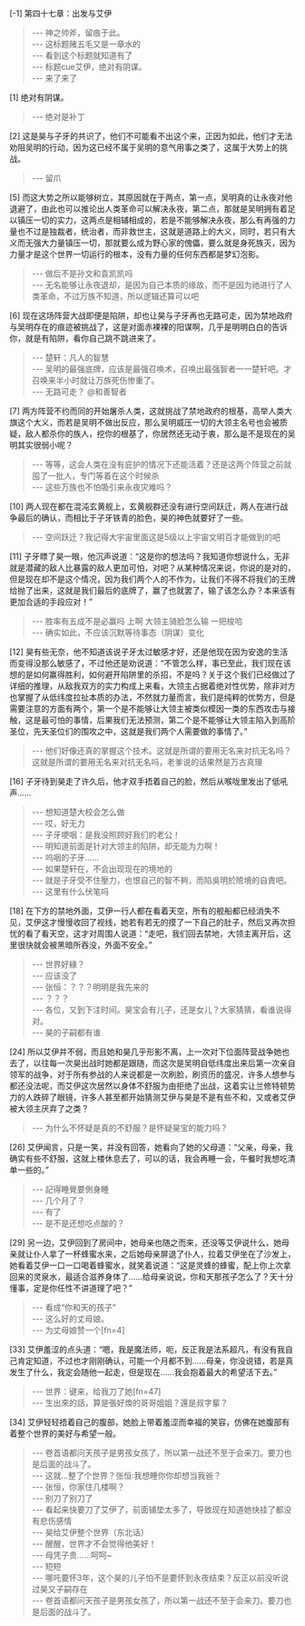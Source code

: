 
[-1] 第四十七章：出发与艾伊
>--- 神之帅斧，留痕于此。<br>
>--- 这标题赌五毛又是一章水的<br>
>--- 看到这个标题就知道有了<br>
>--- 标题cue艾伊，绝对有阴谋。<br>
>--- 来了来了<br>

[1] 绝对有阴谋。
>--- 绝对是补丁<br>

[2] 这是昊与子牙的共识了，他们不可能看不出这个来，正因为如此，他们才无法劝阻吴明的行动，因为这已经不属于吴明的意气用事之类了，这属于大势上的挑战。
>--- 留爪<br>

[5] 而这大势之所以能够树立，其原因就在于两点，第一点，吴明真的让永夜对他退避了，由此也可以推论出人类革命可以解决永夜，第二点，那就是吴明拥有着足以镇压一切的实力，这两点是相辅相成的，若是不能够解决永夜，那么有再强的力量也不过是独裁者，统治者，而非救世主，这就是道路上的大义，同时，若只有大义而无强大力量镇压一切，那就要么成为野心家的傀儡，要么就是身死族灭，因为力量才是这个世界一切运行的根本，没有力量的任何东西都是梦幻泡影。
>--- 做后不是孙文和袁凯凯吗<br>
>--- 无名能够让永夜退却，是因为自己本质的缘故，而不是因为祂进行了人类革命，不过万族不知道，所以逻辑还算可以吧<br>

[6] 现在这场阵营大战即便是陷阱，却也让昊与子牙再也无路可走，因为禁地政府与吴明存在的痕迹被挑战了，这是对面赤裸裸的阳谋啊，几乎是明明白白的告诉你，就是有陷阱，看你自己跳不跳进来了。
>--- 楚轩：凡人的智慧<br>
>--- 吴明的最强底牌，应该是最强召唤术，召唤出最强智者一一楚轩吧。才召唤来半小时就让万族死伤惨重了。<br>
>--- 无路可走？
@和善智者<br>

[7] 两方阵营不约而同的开始屠杀人类，这就挑战了禁地政府的根基，高举人类大旗这个大义，而若是吴明不做出反应，那么吴明威压一切的大领主名号也会被质疑，敌人都杀你的族人，挖你的根基了，你居然还无动于衷，那么是不是现在的吴明其实很弱小呢？
>--- 等等，这会人类在没有庇护的情况下还能活着？还是这两个阵营之前就囤了一批人，专门等着在这个时候杀<br>
>--- 这些万族也不怕吸引来永夜灾难吗？<br>

[10] 两人现在都在混沌玄黄舰上，玄黄舰群还没有进行空间跃迁，两人在进行战争最后的确认，而相比于子牙铁青的脸色，昊的神色就要好了一些。
>--- 空间跃迁？我记得大宇宙里面这是5级以上宇宙文明百才能做到的吧<br>

[11] 子牙瞟了昊一眼，他沉声说道：“这是你的想法吗？我知道你想说什么，无非就是潜藏的敌人比暴露的敌人更加可怕，对吧？从某种情况来说，你说的是对的，但是现在却不是这个情况，因为我们两个人的不作为，让我们不得不将我们的王牌给抛了出来，这就是我们最后的底牌了，赢了也就罢了，输了该怎么办？本来该有更加合适的手段应对！”
>--- 胜率有五成不是必赢吗 上啊 大领主骑脸怎么输 一把梭哈<br>
>--- 确实如此，不应该沉默等待事态（阴谋）变化<br>

[12] 昊有些无奈，他不知道该说子牙太过敏感才好，还是他现在因为安逸的生活而变得没那么敏感了，不过他还是劝说道：“不管怎么样，事已至此，我们现在该想的是如何赢得胜利，如何避开陷阱里的杀招，不是吗？关于这个我们已经做过了详细的推理，从敌我双方的实力构成上来看，大领主占据着绝对性优势，除非对方也掌握了从低纬度拉扯本质的办法，不然就力量而言，我们是纯粹的优势方，但是需要注意的方面有两个，第一个是不能够让大领主被类似模因一类的东西攻击与接触，这是最可怕的事情，后果我们无法预测，第二个是不能够让大领主陷入到高阶圣位，先天圣位们的围攻之中，这就是我们两个人需要做的事情了。”
>--- 他们好像还真的掌握这个技术。这就是所谓的要用无名来对抗无名吗？这就是所谓的要用无名来对抗无名吗，老爹说的话果然是万古真理<br>

[16] 子牙待到昊走了许久后，他才双手捂着自己的脸，然后从喉咙里发出了低吼声……
>--- 想知道楚大校会怎么做<br>
>--- 哎，好无力<br>
>--- 子牙哽咽：是我没照顾好我们的老公！<br>
>--- 明知道前面是针对大领主的陷阱，却无能为力啊！<br>
>--- 呜咽的子牙……<br>
>--- 如果楚轩在，不会出现现在的境地的<br>
>--- 就是子牙受不住壓力，也恨自己的智不夠，而陷吳明於險境的自責吧。<br>
>--- 这里有什么伏笔吗<br>

[18] 在下方的禁地外面，艾伊一行人都在看着天空，所有的舰船都已经消失不见，艾伊这才慢慢收回了视线，她若有若无的摸了一下自己的肚子，然后又再次担忧的看了看天空，这才对周围人说道：“走吧，我们回去禁地，大领主离开后，这里很快就会被黑暗所吞没，外面不安全。”
>--- 世界好綠？<br>
>--- 应该没了<br>
>--- 张恒：？？？明明是我先来的<br>
>--- ？？？<br>
>--- 各位，又到下注时间。昊宝会有儿子，还是女儿？大家猜猜，看谁说得对。<br>
>--- 昊的子嗣都有谁<br>

[24] 所以艾伊并不弱，而且她和昊几乎形影不离，上一次对下位面阵营战争她也去了，以往每一次昊出战时她都是跟随，而这次是吴明自低纬度出来后第一次亲自领军的战争，对于所有参战的人来说都是一次刷脸，刷资历的盛况，许多人想参与都还没法呢，而艾伊这次居然以身体不舒服为由拒绝了出战，这着实让兰修特顿势力的人跌碎了眼镜，许多人甚至都开始猜测艾伊与昊是不是有些不和，又或者艾伊被大领主厌弃了之类？
>--- 为什么不怀疑是真的不舒服？是怀疑昊宝的能力吗？<br>

[26] 艾伊闻言，只是一笑，并没有回答，她看向了她的父母道：“父亲，母亲，我确实有些不舒服，这就上楼休息去了，可以的话，我会再睡一会，午餐时我想吃清单一些的。”
>--- 記得睡覺要側身睡<br>
>--- 几个月了？<br>
>--- 有了<br>
>--- 是不是还想吃点酸的？<br>

[29] 另一边，艾伊回到了房间中，她母亲也随之而来，还没等艾伊说什么，她母亲就让仆人拿了一杯蜂蜜水来，之后她母亲屏退了仆人，拉着艾伊坐在了沙发上，她看着艾伊一口一口喝着蜂蜜水，就笑着说道：“这是灵蜂的蜂蜜，配上你上次拿回来的灵泉水，最适合滋养身体了……给母亲说说，你和天那孩子怎么了？天十分懂事，定是你任性不讲道理了吧？”
>--- 看成“你和天的孩子”<br>
>--- 这么好的丈母娘。<br>
>--- 为丈母娘赞一个[fn=4]<br>

[33] 艾伊羞涩的点头道：“嗯，我是魔法师，呃，反正我是法系超凡，有没有我自己肯定知道，不过也才刚刚确认，可能一个月都不到……母亲，你没说错，若是真发生了什么，我定会随他一起走，但是现在……我会抱着最大的希望活下去。”
>--- 世界：键来，给我刀了她[fn=47]<br>
>--- 生出來的話，算是張好煥的哥哥姐姐？還是叔字輩？<br>

[34] 艾伊轻轻捂着自己的腹部，她脸上带着羞涩而幸福的笑容，仿佛在她腹部有着整个世界的美好与希望一般。
>--- 卷首语都问天孩子是男孩女孩了，所以第一战还不至于会来刀。要刀也是后面的战斗了。<br>
>--- 这就…整了个世界？张恒:我想睡你你却想当我爸？<br>
>--- 张恒，你家住几楼啊？<br>
>--- 别刀了别刀了<br>
>--- 看起来快要刀了艾伊了，前面铺垫太多了，导致现在知道她快挂了都没有悲伤感情<br>
>--- 昊给艾伊整个世界（东北话）<br>
>--- 醒醒，世界才不会觉得他美好！<br>
>--- 母凭子贵……呵呵~<br>
>--- 短短<br>
>--- 哪吒要怀3年，这个昊的儿子怕不是要怀到永夜结束？反正以前没听说过昊又子嗣存在<br>
>--- 卷首语都问天孩子是男孩女孩了，所以第一战还不至于会来刀。要刀也是后面的战斗了。<br>
